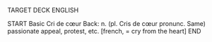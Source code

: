 TARGET DECK
ENGLISH

START
Basic
Cri de cœur
Back: n. (pl. Cris de cœur pronunc. Same) passionate appeal, protest, etc. [french, = cry from the heart]
END
